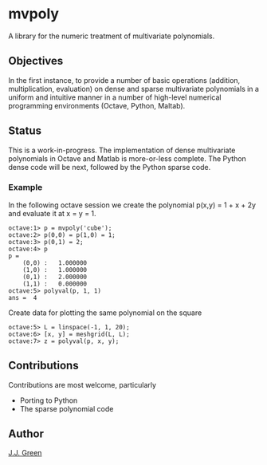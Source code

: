 # mvpoly

A library for the numeric treatment of multivariate polynomials.

## Objectives

In the first instance, to provide a number of basic operations 
(addition, multiplication, evaluation) on dense and sparse 
multivariate polynomials in a uniform and intuitive manner in 
a number of high-level numerical programming environments 
(Octave, Python, Maltab).  

## Status

This is a work-in-progress. The implementation of dense multivariate 
polynomials in Octave and Matlab is more-or-less complete. The 
Python dense code will be next, followed by the Python sparse
code.

### Example

In the following octave session we create the polynomial
p(x,y) = 1 + x + 2y and evaluate it at x = y = 1.

	octave:1> p = mvpoly('cube');
	octave:2> p(0,0) = p(1,0) = 1;
	octave:3> p(0,1) = 2;
	octave:4> p
	p = 
		(0,0) :   1.000000
		(1,0) :   1.000000
		(0,1) :   2.000000
		(1,1) :   0.000000
	octave:5> polyval(p, 1, 1)
	ans =  4

Create data for plotting the same polynomial on the square 

    octave:5> L = linspace(-1, 1, 20);
	octave:6> [x, y] = meshgrid(L, L);
	octave:7> z = polyval(p, x, y);

## Contributions  

Contributions are most welcome, particularly

* Porting to Python
* The sparse polynomial code

## Author

[J.J. Green](http://soliton.vm.bytemark.co.uk/pub/jjg/)
